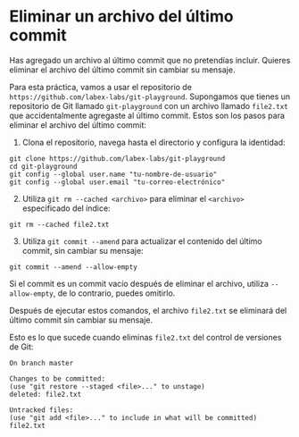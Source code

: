 # Eliminar un archivo del último commit

Has agregado un archivo al último commit que no pretendías incluir. Quieres eliminar el archivo del último commit sin cambiar su mensaje.

Para esta práctica, vamos a usar el repositorio de `https://github.com/labex-labs/git-playground`. Supongamos que tienes un repositorio de Git llamado `git-playground` con un archivo llamado `file2.txt` que accidentalmente agregaste al último commit. Estos son los pasos para eliminar el archivo del último commit:

1. Clona el repositorio, navega hasta el directorio y configura la identidad:

```shell
git clone https://github.com/labex-labs/git-playground
cd git-playground
git config --global user.name "tu-nombre-de-usuario"
git config --global user.email "tu-correo-electrónico"
```

2. Utiliza `git rm --cached <archivo>` para eliminar el `<archivo>` especificado del índice:

```shell
git rm --cached file2.txt
```

3. Utiliza `git commit --amend` para actualizar el contenido del último commit, sin cambiar su mensaje:

```shell
git commit --amend --allow-empty
```

Si el commit es un commit vacío después de eliminar el archivo, utiliza `--allow-empty`, de lo contrario, puedes omitirlo.

Después de ejecutar estos comandos, el archivo `file2.txt` se eliminará del último commit sin cambiar su mensaje.

Esto es lo que sucede cuando eliminas `file2.txt` del control de versiones de Git:

```shell
On branch master

Changes to be committed:
(use "git restore --staged <file>..." to unstage)
deleted: file2.txt

Untracked files:
(use "git add <file>..." to include in what will be committed)
file2.txt
```
